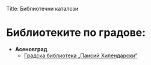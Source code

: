 Title: Библиотечни каталози

# Библиотеките по градове:
- **Асеновград**
  - [Градска библиотека „Паисий Хилендарски“](http://lib-assenovgrad.com/absw/abs.htm)
